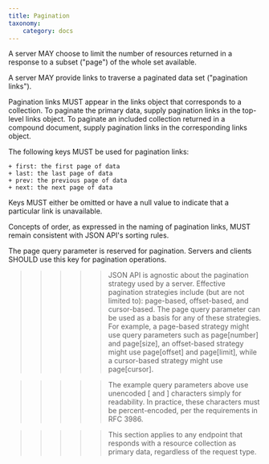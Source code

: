 ```yaml
---
title: Pagination
taxonomy:
    category: docs
---
```


A server MAY choose to limit the number of resources returned in a response to a subset ("page") of the whole set available.

A server MAY provide links to traverse a paginated data set ("pagination links").

Pagination links MUST appear in the links object that corresponds to a collection. To paginate the primary data, supply pagination links in the top-level links object. To paginate an included collection returned in a compound document, supply pagination links in the corresponding links object.

The following keys MUST be used for pagination links:

    + first: the first page of data
    + last: the last page of data
    + prev: the previous page of data
    + next: the next page of data

Keys MUST either be omitted or have a null value to indicate that a particular link is unavailable.

Concepts of order, as expressed in the naming of pagination links, MUST remain consistent with JSON API's sorting rules.

The page query parameter is reserved for pagination. Servers and clients SHOULD use this key for pagination operations.

>>>>> JSON API is agnostic about the pagination strategy used by a server. Effective pagination strategies include (but are not limited to): page-based, offset-based, and cursor-based. The page query parameter can be used as a basis for any of these strategies. For example, a page-based strategy might use query parameters such as page[number] and page[size], an offset-based strategy might use page[offset] and page[limit], while a cursor-based strategy might use page[cursor].

>>>>> The example query parameters above use unencoded [ and ] characters simply for readability. In practice, these characters must be percent-encoded, per the requirements in RFC 3986.

>>>>> This section applies to any endpoint that responds with a resource collection as primary data, regardless of the request type.
